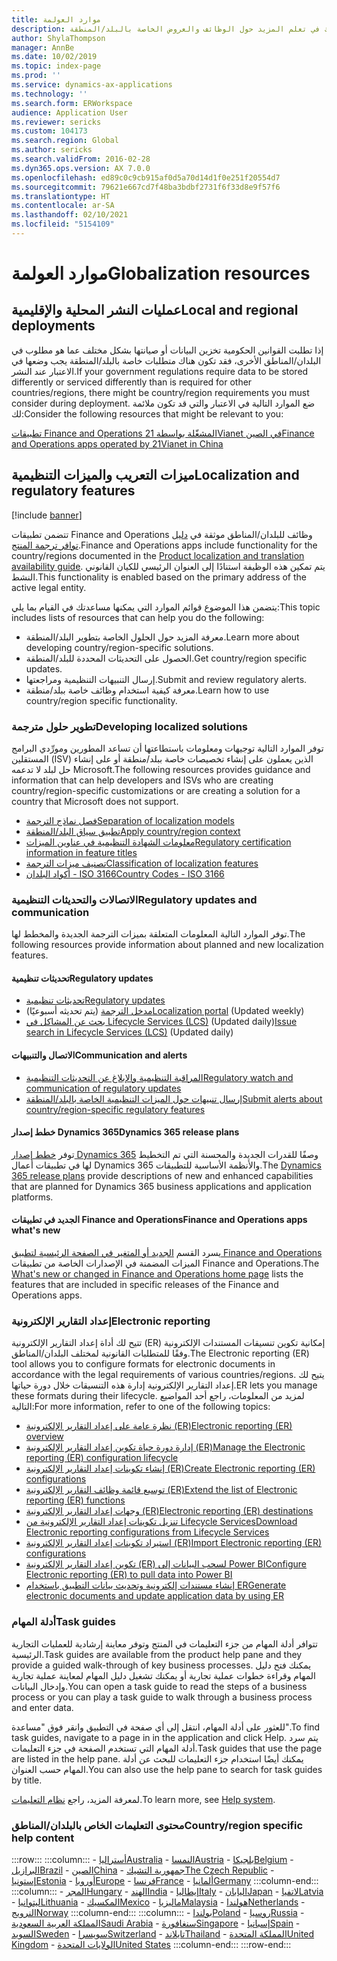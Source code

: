 ```yaml
---
title: موارد العولمة
description: يتضمن هذا الموضوع قوائم الموارد التي يمكنها أن تساعدك في تعلم المزيد حول الوظائف والعروض الخاصة بالبلد/المنطقة.
author: ShylaThompson
manager: AnnBe
ms.date: 10/02/2019
ms.topic: index-page
ms.prod: ''
ms.service: dynamics-ax-applications
ms.technology: ''
ms.search.form: ERWorkspace
audience: Application User
ms.reviewer: sericks
ms.custom: 104173
ms.search.region: Global
ms.author: sericks
ms.search.validFrom: 2016-02-28
ms.dyn365.ops.version: AX 7.0.0
ms.openlocfilehash: ed89c0c9cb915af0d5a70d14d1f0e251f20554d7
ms.sourcegitcommit: 79621e667cd7f48ba3bdbf2731f6f33d8e9f57f6
ms.translationtype: HT
ms.contentlocale: ar-SA
ms.lasthandoff: 02/10/2021
ms.locfileid: "5154109"
---
```

# <a name="globalization-resources"></a><span data-ttu-id="0f89a-103">موارد العولمة</span><span class="sxs-lookup"><span data-stu-id="0f89a-103">Globalization resources</span></span>

## <a name="local-and-regional-deployments"></a><span data-ttu-id="0f89a-104">عمليات النشر المحلية والإقليمية</span><span class="sxs-lookup"><span data-stu-id="0f89a-104">Local and regional deployments</span></span>
<span data-ttu-id="0f89a-105">إذا تطلبت القوانين الحكومية تخزين البيانات أو صيانتها بشكل مختلف عما هو مطلوب في البلدان/المناطق الأخرى، فقد تكون هناك متطلبات خاصة بالبلد/المنطقة يجب وضعها في الاعتبار عند النشر.</span><span class="sxs-lookup"><span data-stu-id="0f89a-105">If your government regulations require data to be stored differently or serviced differently than is required for other countries/regions, there might be country/region requirements you must consider during deployment.</span></span> <span data-ttu-id="0f89a-106">ضع الموارد التالية في الاعتبار والتي قد تكون ملائمة لك:</span><span class="sxs-lookup"><span data-stu-id="0f89a-106">Consider the following resources that might be relevant to you:</span></span>

[<span data-ttu-id="0f89a-107">تطبيقات Finance and Operations المشغّلة بواسطة 21Vianet في الصين</span><span class="sxs-lookup"><span data-stu-id="0f89a-107">Finance and Operations apps operated by 21Vianet in China</span></span>](https://docs.microsoft.com/dynamics365/unified-operations/dev-itpro/deployment/china-local-deployment)

## <a name="localization-and-regulatory-features"></a><span data-ttu-id="0f89a-108">ميزات التعريب والميزات التنظيمية</span><span class="sxs-lookup"><span data-stu-id="0f89a-108">Localization and regulatory features</span></span>

[!include [banner](../includes/banner.md)]

<span data-ttu-id="0f89a-109">تتضمن تطبيقات Finance and Operations وظائف للبلدان/المناطق موثقة في [دليل توافر ترجمة المنتج](https://aka.ms/dynamics_365_international_availability_deck).</span><span class="sxs-lookup"><span data-stu-id="0f89a-109">Finance and Operations apps include functionality for the country/regions documented in the [Product localization and translation availability guide](https://aka.ms/dynamics_365_international_availability_deck).</span></span> <span data-ttu-id="0f89a-110">يتم تمكين هذه الوظيفة استنادًا إلى العنوان الرئيسي للكيان القانوني النشط.</span><span class="sxs-lookup"><span data-stu-id="0f89a-110">This functionality is enabled based on the primary address of the active legal entity.</span></span> 

<span data-ttu-id="0f89a-111">يتضمن هذا الموضوع قوائم الموارد التي يمكنها مساعدتك في القيام بما يلي:</span><span class="sxs-lookup"><span data-stu-id="0f89a-111">This topic includes lists of resources that can help you do the following:</span></span> 
- <span data-ttu-id="0f89a-112">معرفة المزيد حول الحلول الخاصة بتطوير البلد/المنطقة.</span><span class="sxs-lookup"><span data-stu-id="0f89a-112">Learn more about developing country/region-specific solutions.</span></span>
- <span data-ttu-id="0f89a-113">الحصول على التحديثات المحددة للبلد/المنطقة.</span><span class="sxs-lookup"><span data-stu-id="0f89a-113">Get country/region specific updates.</span></span>
- <span data-ttu-id="0f89a-114">إرسال التنبيهات التنظيمية ومراجعتها.</span><span class="sxs-lookup"><span data-stu-id="0f89a-114">Submit and review regulatory alerts.</span></span>
- <span data-ttu-id="0f89a-115">معرفة كيفية استخدام وظائف خاصة ببلد/منطقة.</span><span class="sxs-lookup"><span data-stu-id="0f89a-115">Learn how to use country/region specific functionality.</span></span>

### <a name="developing-localized-solutions"></a><span data-ttu-id="0f89a-116">تطوير حلول مترجمة</span><span class="sxs-lookup"><span data-stu-id="0f89a-116">Developing localized solutions</span></span>
<span data-ttu-id="0f89a-117">توفر الموارد التالية توجيهات ومعلومات باستطاعتها أن تساعد المطورين ومورِّدي البرامج المستقلين (ISV) الذين يعملون على إنشاء تخصيصات خاصة ببلد/منطقة أو على إنشاء حل لبلد لا تدعمه Microsoft.</span><span class="sxs-lookup"><span data-stu-id="0f89a-117">The following resources provides guidance and information that can help developers and ISVs who are creating country/region-specific customizations or are creating a solution for a country that Microsoft does not support.</span></span>
-   [<span data-ttu-id="0f89a-118">فصل نماذج الترجمة</span><span class="sxs-lookup"><span data-stu-id="0f89a-118">Separation of localization models</span></span>](separate-localization-models.md)
-   [<span data-ttu-id="0f89a-119">تطبيق سياق البلد/المنطقة</span><span class="sxs-lookup"><span data-stu-id="0f89a-119">Apply country/region context</span></span>](apply-country-context.md)
-   [<span data-ttu-id="0f89a-120">معلومات الشهادة التنظيمية في عناوين الميزات</span><span class="sxs-lookup"><span data-stu-id="0f89a-120">Regulatory certification information in feature titles</span></span>](regulatory-certifications.md)
-   [<span data-ttu-id="0f89a-121">تصنيف ميزات الترجمة</span><span class="sxs-lookup"><span data-stu-id="0f89a-121">Classification of localization features</span></span>](classify-localization-features.md)
-   [<span data-ttu-id="0f89a-122">أكواد البلدان - ISO 3166</span><span class="sxs-lookup"><span data-stu-id="0f89a-122">Country Codes - ISO 3166</span></span>](https://www.iso.org/iso-3166-country-codes.html)

### <a name="regulatory-updates-and-communication"></a><span data-ttu-id="0f89a-123">الاتصالات والتحديثات التنظيمية</span><span class="sxs-lookup"><span data-stu-id="0f89a-123">Regulatory updates and communication</span></span>
<span data-ttu-id="0f89a-124">توفر الموارد التالية المعلومات المتعلقة بميزات الترجمة الجديدة والمخطط لها.</span><span class="sxs-lookup"><span data-stu-id="0f89a-124">The following resources provide information about planned and new localization features.</span></span> 

#### <a name="regulatory-updates"></a><span data-ttu-id="0f89a-125">تحديثات تنظيمية</span><span class="sxs-lookup"><span data-stu-id="0f89a-125">Regulatory updates</span></span>
-   [<span data-ttu-id="0f89a-126">تحديثات تنظيمية</span><span class="sxs-lookup"><span data-stu-id="0f89a-126">Regulatory updates</span></span>](../../../finance/localizations/regulatory-updates.md)
-   <span data-ttu-id="0f89a-127">[مدخل الترجمة](https://docs.microsoft.com/dynamics/s-e/) (يتم تحديثه أسبوعيًا)</span><span class="sxs-lookup"><span data-stu-id="0f89a-127">[Localization portal](https://docs.microsoft.com/dynamics/s-e/) (Updated weekly)</span></span>
-   <span data-ttu-id="0f89a-128">[بحث عن المشاكل في Lifecycle Services (LCS)](../lifecycle-services/issue-search-lcs.md) (Updated daily)</span><span class="sxs-lookup"><span data-stu-id="0f89a-128">[Issue search in Lifecycle Services (LCS)](../lifecycle-services/issue-search-lcs.md) (Updated daily)</span></span>

#### <a name="communication-and-alerts"></a><span data-ttu-id="0f89a-129">الاتصال والتنبيهات</span><span class="sxs-lookup"><span data-stu-id="0f89a-129">Communication and alerts</span></span>
-   [<span data-ttu-id="0f89a-130">المراقبة التنظيمية والإبلاغ عن التحديثات التنظيمية</span><span class="sxs-lookup"><span data-stu-id="0f89a-130">Regulatory watch and communication of regulatory updates</span></span>](regulatory-watch-communication.md)
-   [<span data-ttu-id="0f89a-131">إرسال تنبيهات حول الميزات التنظيمية الخاصة بالبلد/المنطقة</span><span class="sxs-lookup"><span data-stu-id="0f89a-131">Submit alerts about country/region-specific regulatory features</span></span>](submit-localization-alerts.md)

#### <a name="dynamics-365-release-plans"></a><span data-ttu-id="0f89a-132">خطط إصدار Dynamics 365</span><span class="sxs-lookup"><span data-stu-id="0f89a-132">Dynamics 365 release plans</span></span>
<span data-ttu-id="0f89a-133">توفر [خطط إصدار Dynamics 365](https://docs.microsoft.com/business-applications-release-notes/) وصفًا للقدرات الجديدة والمحسنة التي تم التخطيط لها في تطبيقات أعمال Dynamics 365 والأنظمة الأساسية للتطبيقات.</span><span class="sxs-lookup"><span data-stu-id="0f89a-133">The [Dynamics 365 release plans](https://docs.microsoft.com/business-applications-release-notes/) provide descriptions of new and enhanced capabilities that are planned for Dynamics 365 business applications and application platforms.</span></span> 

#### <a name="finance-and-operations-apps-whats-new"></a><span data-ttu-id="0f89a-134">الجديد في تطبيقات Finance and Operations</span><span class="sxs-lookup"><span data-stu-id="0f89a-134">Finance and Operations apps what's new</span></span>
<span data-ttu-id="0f89a-135">يسرد القسم [الجديد أو المتغير في الصفحة الرئيسية لتطبيق Finance and Operations](../../fin-ops/get-started/whats-new-changed.md) الميزات المضمنة في الإصدارات الخاصة من تطبيقات Finance and Operations.</span><span class="sxs-lookup"><span data-stu-id="0f89a-135">The [What's new or changed in Finance and Operations home page](../../fin-ops/get-started/whats-new-changed.md) lists the features that are included in specific releases of the Finance and Operations apps.</span></span>

### <a name="electronic-reporting"></a><span data-ttu-id="0f89a-136">إعداد التقارير الإلكترونية</span><span class="sxs-lookup"><span data-stu-id="0f89a-136">Electronic reporting</span></span>
<span data-ttu-id="0f89a-137">تتيح لك أداة إعداد التقارير الإلكترونية (ER) إمكانية تكوين تنسيقات المستندات الإلكترونية وفقًا للمتطلبات القانونية لمختلف البلدان/المناطق.</span><span class="sxs-lookup"><span data-stu-id="0f89a-137">The Electronic reporting (ER) tool allows you to configure formats for electronic documents in accordance with the legal requirements of various countries/regions.</span></span> <span data-ttu-id="0f89a-138">يتيح لك إعداد التقارير الإلكترونية إدارة هذه التنسيقات خلال دورة حياتها.</span><span class="sxs-lookup"><span data-stu-id="0f89a-138">ER lets you manage these formats during their lifecycle.</span></span> <span data-ttu-id="0f89a-139">لمزيد من المعلومات، راجع أحد المواضيع التالية:</span><span class="sxs-lookup"><span data-stu-id="0f89a-139">For more information, refer to one of the following topics:</span></span>
-   [<span data-ttu-id="0f89a-140">نظرة عامة على إعداد التقارير الإلكترونية (ER)</span><span class="sxs-lookup"><span data-stu-id="0f89a-140">Electronic reporting (ER) overview</span></span>](../analytics/general-electronic-reporting.md)
-   [<span data-ttu-id="0f89a-141">إدارة دورة حياة تكوين إعداد التقارير الإلكترونية (ER)</span><span class="sxs-lookup"><span data-stu-id="0f89a-141">Manage the Electronic reporting (ER) configuration lifecycle</span></span>](../analytics/general-electronic-reporting-manage-configuration-lifecycle.md)
-   [<span data-ttu-id="0f89a-142">إنشاء تكوينات إعداد التقارير الإلكترونية (ER)</span><span class="sxs-lookup"><span data-stu-id="0f89a-142">Create Electronic reporting (ER) configurations</span></span>](../analytics/electronic-reporting-configuration.md)
-   [<span data-ttu-id="0f89a-143">توسيع قائمة وظائف التقارير الإلكترونية (ER)</span><span class="sxs-lookup"><span data-stu-id="0f89a-143">Extend the list of Electronic reporting (ER) functions</span></span>](../analytics/general-electronic-reporting-formulas-list-extension.md)
-   [<span data-ttu-id="0f89a-144">وجهات إعداد التقارير الإلكترونية (ER)‬</span><span class="sxs-lookup"><span data-stu-id="0f89a-144">Electronic reporting (ER) destinations</span></span>](../analytics/electronic-reporting-destinations.md)
-   [<span data-ttu-id="0f89a-145">تنزيل تكوينات إعداد التقارير الإلكترونية من Lifecycle Services</span><span class="sxs-lookup"><span data-stu-id="0f89a-145">Download Electronic reporting configurations from Lifecycle Services</span></span>](../analytics/download-electronic-reporting-configuration-lcs.md)
-   [<span data-ttu-id="0f89a-146">استيراد تكوينات إعداد التقارير الإلكترونية (ER)</span><span class="sxs-lookup"><span data-stu-id="0f89a-146">Import Electronic reporting (ER) configurations</span></span>](../analytics/electronic-reporting-import-ger-configurations.md)
-   [<span data-ttu-id="0f89a-147">تكوين إعداد التقارير الإلكترونية (ER) لسحب البيانات إلى Power BI</span><span class="sxs-lookup"><span data-stu-id="0f89a-147">Configure Electronic reporting (ER) to pull data into Power BI</span></span>](../analytics/general-electronic-reporting-report-configuration-get-data-powerbi.md)
-   [<span data-ttu-id="0f89a-148">إنشاء مستندات إلكترونية وتحديث بيانات التطبيق باستخدام ER‎</span><span class="sxs-lookup"><span data-stu-id="0f89a-148">Generate electronic documents and update application data by using ER</span></span>](../analytics/generate-electronic-documents-update-application-data.md)

### <a name="task-guides"></a><span data-ttu-id="0f89a-149">أدلة المهام</span><span class="sxs-lookup"><span data-stu-id="0f89a-149">Task guides</span></span>
<span data-ttu-id="0f89a-150">تتوافر أدلة المهام من جزء التعليمات في المنتج وتوفر معاينة إرشادية للعمليات التجارية الرئيسية.</span><span class="sxs-lookup"><span data-stu-id="0f89a-150">Task guides are available from the product help pane and they provide a guided walk-through of key business processes.</span></span> <span data-ttu-id="0f89a-151">يمكنك فتح دليل المهام وقراءة خطوات عملية تجارية أو يمكنك تشغيل دليل المهام لمعاينة عملية تجارية وإدخال البيانات.</span><span class="sxs-lookup"><span data-stu-id="0f89a-151">You can open a task guide to read the steps of a business process or you can play a task guide to walk through a business process and enter data.</span></span>

<span data-ttu-id="0f89a-152">للعثور على أدلة المهام، انتقل إلى أي صفحة في التطبيق وانقر فوق "مساعدة".</span><span class="sxs-lookup"><span data-stu-id="0f89a-152">To find task guides, navigate to a page in in the application and click Help.</span></span> <span data-ttu-id="0f89a-153">يتم سرد أدلة المهام التي تستخدم الصفحة في جزء التعليمات.</span><span class="sxs-lookup"><span data-stu-id="0f89a-153">Task guides that use the page are listed in the help pane.</span></span> <span data-ttu-id="0f89a-154">يمكنك أيضًا استخدام جزء التعليمات للبحث عن أدلة المهام حسب العنوان.</span><span class="sxs-lookup"><span data-stu-id="0f89a-154">You can also use the help pane to search for task guides by title.</span></span>

<span data-ttu-id="0f89a-155">لمعرفة المزيد، راجع [نظام التعليمات](../../fin-ops/get-started/help-overview.md#task-guides).</span><span class="sxs-lookup"><span data-stu-id="0f89a-155">To learn more, see [Help system](../../fin-ops/get-started/help-overview.md#task-guides).</span></span>


### <a name="countryregion-specific-help-content"></a><span data-ttu-id="0f89a-156">محتوى التعليمات الخاص بالبلدان/المناطق</span><span class="sxs-lookup"><span data-stu-id="0f89a-156">Country/region specific help content</span></span>
:::row:::
    :::column:::
        - [<span data-ttu-id="0f89a-157">أستراليا</span><span class="sxs-lookup"><span data-stu-id="0f89a-157">Australia</span></span>](../../../finance/localizations/australia.md)
        - [<span data-ttu-id="0f89a-158">النمسا</span><span class="sxs-lookup"><span data-stu-id="0f89a-158">Austria</span></span>](../../../finance/localizations/austria.md)
        - [<span data-ttu-id="0f89a-159">بلجيكا</span><span class="sxs-lookup"><span data-stu-id="0f89a-159">Belgium</span></span>](../../../finance/localizations/belgium.md)
        - [<span data-ttu-id="0f89a-160">البرازيل</span><span class="sxs-lookup"><span data-stu-id="0f89a-160">Brazil</span></span>](../../../finance/localizations/brazil.md)
        - [<span data-ttu-id="0f89a-161">الصين</span><span class="sxs-lookup"><span data-stu-id="0f89a-161">China</span></span>](../../../finance/localizations/china.md)
        - [<span data-ttu-id="0f89a-162">جمهورية التشيك</span><span class="sxs-lookup"><span data-stu-id="0f89a-162">The Czech Republic</span></span>](../../../finance/localizations/czech-republic.md)
        - [<span data-ttu-id="0f89a-163">إستونيا</span><span class="sxs-lookup"><span data-stu-id="0f89a-163">Estonia</span></span>](../../../finance/localizations/estonia.md)
        - [<span data-ttu-id="0f89a-164">أوروبا</span><span class="sxs-lookup"><span data-stu-id="0f89a-164">Europe</span></span>](../../../finance/localizations/europe.md)
        - [<span data-ttu-id="0f89a-165">فرنسا</span><span class="sxs-lookup"><span data-stu-id="0f89a-165">France</span></span>](../../../finance/localizations/france.md)
        - [<span data-ttu-id="0f89a-166">ألمانيا</span><span class="sxs-lookup"><span data-stu-id="0f89a-166">Germany</span></span>](../../../finance/localizations/germany.md)
    :::column-end:::
    :::column:::
        - [<span data-ttu-id="0f89a-167">المجر</span><span class="sxs-lookup"><span data-stu-id="0f89a-167">Hungary</span></span>](../../../finance/localizations/hungary.md)
        - [<span data-ttu-id="0f89a-168">الهند</span><span class="sxs-lookup"><span data-stu-id="0f89a-168">India</span></span>](../../../finance/localizations/india.md)
        - [<span data-ttu-id="0f89a-169">إيطاليا</span><span class="sxs-lookup"><span data-stu-id="0f89a-169">Italy</span></span>](../../../finance/localizations/italy.md)
        - [<span data-ttu-id="0f89a-170">اليابان</span><span class="sxs-lookup"><span data-stu-id="0f89a-170">Japan</span></span>](../../../finance/localizations/japan.md)
        - [<span data-ttu-id="0f89a-171">لاتفيا</span><span class="sxs-lookup"><span data-stu-id="0f89a-171">Latvia</span></span>](../../../finance/localizations/latvia.md)
        - [<span data-ttu-id="0f89a-172">ليتوانيا</span><span class="sxs-lookup"><span data-stu-id="0f89a-172">Lithuania</span></span>](../../../finance/localizations/lithuania.md)
        - [<span data-ttu-id="0f89a-173">المكسيك</span><span class="sxs-lookup"><span data-stu-id="0f89a-173">Mexico</span></span>](../../../finance/localizations/mexico.md)
        - [<span data-ttu-id="0f89a-174">ماليزيا</span><span class="sxs-lookup"><span data-stu-id="0f89a-174">Malaysia</span></span>](../../../finance/localizations/malaysia.md)
        - [<span data-ttu-id="0f89a-175">هولندا</span><span class="sxs-lookup"><span data-stu-id="0f89a-175">Netherlands</span></span>](../../../finance/localizations/netherlands.md)
        - [<span data-ttu-id="0f89a-176">النرويج</span><span class="sxs-lookup"><span data-stu-id="0f89a-176">Norway</span></span>](../../../finance/localizations/norway.md)
    :::column-end:::
    :::column:::
        - [<span data-ttu-id="0f89a-177">بولندا</span><span class="sxs-lookup"><span data-stu-id="0f89a-177">Poland</span></span>](../../../finance/localizations/poland.md)
        - [<span data-ttu-id="0f89a-178">روسيا</span><span class="sxs-lookup"><span data-stu-id="0f89a-178">Russia</span></span>](../../../finance/localizations/russia.md)
        - [<span data-ttu-id="0f89a-179">المملكة العربية السعودية</span><span class="sxs-lookup"><span data-stu-id="0f89a-179">Saudi Arabia</span></span>](../../../finance/localizations/saudi-arabia.md)
        - [<span data-ttu-id="0f89a-180">سنغافورة</span><span class="sxs-lookup"><span data-stu-id="0f89a-180">Singapore</span></span>](../../../finance/localizations/singapore.md)
        - [<span data-ttu-id="0f89a-181">إسبانيا</span><span class="sxs-lookup"><span data-stu-id="0f89a-181">Spain</span></span>](../../../finance/localizations/spain.md)
        - [<span data-ttu-id="0f89a-182">السويد</span><span class="sxs-lookup"><span data-stu-id="0f89a-182">Sweden</span></span>](../../../finance/localizations/sweden.md)
        - [<span data-ttu-id="0f89a-183">سويسرا</span><span class="sxs-lookup"><span data-stu-id="0f89a-183">Switzerland</span></span>](../../../finance/localizations/switzerland.md)
        - [<span data-ttu-id="0f89a-184">تايلاند</span><span class="sxs-lookup"><span data-stu-id="0f89a-184">Thailand</span></span>](../../../finance/localizations/thailand.md)
        - [<span data-ttu-id="0f89a-185">المملكة المتحدة</span><span class="sxs-lookup"><span data-stu-id="0f89a-185">United Kingdom</span></span>](../../../finance/localizations/united-kingdom.md)
        - [<span data-ttu-id="0f89a-186">الولايات المتحدة</span><span class="sxs-lookup"><span data-stu-id="0f89a-186">United States</span></span>](../../../finance/localizations/united-states.md)
    :::column-end:::
:::row-end:::






